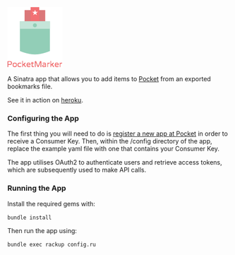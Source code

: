 ![PocketMarker](public/img/logo.png)

A Sinatra app that allows you to add items to [Pocket](http://getpocket) from an exported bookmarks file.

See it in action on [heroku](http://pocketmarker.herokuapp.com).

### Configuring the App

The first thing you will need to do is [register a new app at Pocket](http://getpocket.com/developer/apps/new) in order to receive a Consumer Key. Then, within the /config directory of the app, replace the example yaml file with one that contains your Consumer Key.

The app utilises OAuth2 to authenticate users and retrieve access tokens, which are subsequently used to make API calls.

### Running the App

Install the required gems with:

```
bundle install
```


Then run the app using:

```
bundle exec rackup config.ru
```
